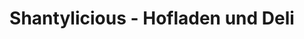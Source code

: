 ---
title: "Shantylicious - Hofladen und Deli"
url: /augsburg/shantylicious-hofladen-und-deli/
shop: Hofladen
---